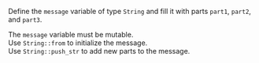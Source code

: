 

Define the `message` variable of type `String` and fill it with parts 
`part1`, `part2`, and `part3`.

<div class="hint">
The <code>message</code> variable must be mutable.
</div>

<div class="hint">
Use <code>String::from</code> to initialize the message.
</div>

<div class="hint">
Use <code>String::push_str</code> to add new parts to the message.
</div>